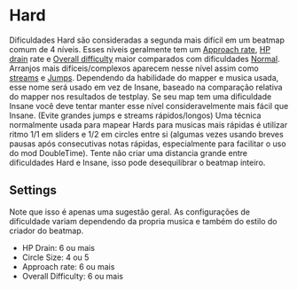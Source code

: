 Hard
====================

Dificuldades Hard são consideradas a segunda mais difícil em um beatmap comum de 4 níveis. Esses níveis geralmente tem um [Approach rate](/wiki/Beatmap_Editor/Song_Setup), [HP drain](/wiki/Beatmap_Editor/Song_Setup) rate e [Overall difficulty](/wiki/Beatmap_Editor/Song_Setup) maior comparados com dificuldades [Normal](/wiki/Difficulties/osu!/Normal). Arranjos mais difíceis/complexos aparecem nesse nível assim como [streams](/wiki/Mapping_Techniques/Rhythm) e [Jumps](/wiki/Mapping_Techniques/Jump). Dependendo da habilidade do mapper e musica usada, esse nome será usado em vez de Insane, baseado na comparação relativa do mapper nos resultados de testplay. Se seu map tem uma dificuldade Insane você deve tentar manter esse nível consideravelmente mais fácil que Insane. (Evite grandes jumps e streams rápidos/longos) Uma técnica normalmente usada para mapear Hards para musicas mais rápidas é utilizar ritmo 1/1 em sliders e 1/2 em circles entre si (algumas vezes usando breves pausas após consecutivas notas rápidas, especialmente para facilitar o uso do mod DoubleTime). Tente não criar uma distancia grande entre dificuldades Hard e Insane, isso pode desequilibrar o beatmap inteiro.

Settings
--------

Note que isso é apenas uma sugestão geral. As configurações de dificuldade variam dependendo da propria musica e também do estilo do criador do beatmap.

-   HP Drain: 6 ou mais
-   Circle Size: 4 ou 5
-   Approach rate: 6 ou mais
-   Overall Difficulty: 6 ou mais
